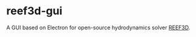 # reef3d-gui
A GUI based on Electron for open-source hydrodynamics solver [REEF3D](https://github.com/REEF3D/REEF3D).
